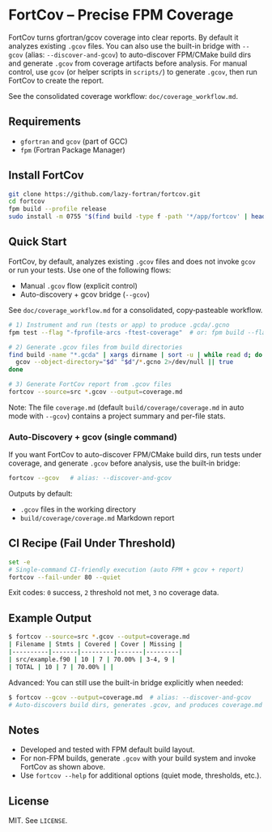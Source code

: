 # FortCov – Precise FPM Coverage

FortCov turns gfortran/gcov coverage into clear reports. By default it analyzes
existing `.gcov` files. You can also use the built-in bridge with `--gcov`
(alias: `--discover-and-gcov`) to auto-discover FPM/CMake build dirs and
generate `.gcov` from coverage artifacts before analysis. For manual control,
use `gcov` (or helper scripts in `scripts/`) to generate `.gcov`, then run
FortCov to create the report.

See the consolidated coverage workflow: `doc/coverage_workflow.md`.

## Requirements

- `gfortran` and `gcov` (part of GCC)
- `fpm` (Fortran Package Manager)

## Install FortCov

```bash
git clone https://github.com/lazy-fortran/fortcov.git
cd fortcov
fpm build --profile release
sudo install -m 0755 "$(find build -type f -path '*/app/fortcov' | head -n1)" /usr/local/bin/fortcov
```

## Quick Start

FortCov, by default, analyzes existing `.gcov` files and does not invoke
`gcov` or run your tests. Use one of the following flows:

- Manual `.gcov` flow (explicit control)
- Auto-discovery + gcov bridge (`--gcov`)

See `doc/coverage_workflow.md` for a consolidated, copy‑pasteable workflow.

```bash
# 1) Instrument and run (tests or app) to produce .gcda/.gcno
fpm test --flag "-fprofile-arcs -ftest-coverage"  # or: fpm build --flag ... && ./build/gfortran_*/app/your_app ...

# 2) Generate .gcov files from build directories
find build -name "*.gcda" | xargs dirname | sort -u | while read d; do
  gcov --object-directory="$d" "$d"/*.gcno 2>/dev/null || true
done

# 3) Generate FortCov report from .gcov files
fortcov --source=src *.gcov --output=coverage.md
```

Note: The file `coverage.md` (default `build/coverage/coverage.md` in
auto mode with `--gcov`) contains a project summary and per-file stats.

### Auto-Discovery + gcov (single command)

If you want FortCov to auto-discover FPM/CMake build dirs, run tests under
coverage, and generate `.gcov` before analysis, use the built‑in bridge:

```bash
fortcov --gcov   # alias: --discover-and-gcov
```

Outputs by default:
- `.gcov` files in the working directory
- `build/coverage/coverage.md` Markdown report

## CI Recipe (Fail Under Threshold)

```bash
set -e
# Single-command CI-friendly execution (auto FPM + gcov + report)
fortcov --fail-under 80 --quiet
```

Exit codes: `0` success, `2` threshold not met, `3` no coverage data.

## Example Output

```bash
$ fortcov --source=src *.gcov --output=coverage.md
| Filename | Stmts | Covered | Cover | Missing |
|----------|-------|---------|-------|---------|
| src/example.f90 | 10 | 7 | 70.00% | 3-4, 9 |
| TOTAL | 10 | 7 | 70.00% | |
```

Advanced: You can still use the built-in bridge explicitly when needed:

```bash
$ fortcov --gcov --output=coverage.md  # alias: --discover-and-gcov
# Auto-discovers build dirs, generates .gcov, and produces coverage.md
```

## Notes

- Developed and tested with FPM default build layout.
- For non-FPM builds, generate `.gcov` with your build system and invoke FortCov as shown above.
- Use `fortcov --help` for additional options (quiet mode, thresholds, etc.).

## License

MIT. See `LICENSE`.
